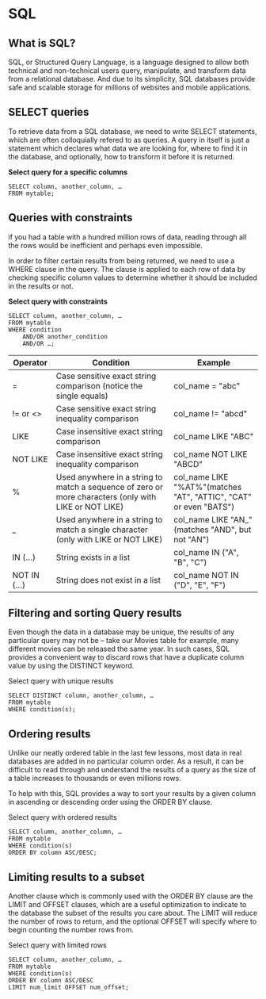 # SQL
## What is SQL?
SQL, or Structured Query Language, is a language designed to allow both technical and non-technical users query, manipulate, and transform data from a relational database. And due to its simplicity, SQL databases provide safe and scalable storage for millions of websites and mobile applications.

## SELECT queries
To retrieve data from a SQL database, we need to write SELECT statements, which are often colloquially refered to as queries. A query in itself is just a statement which declares what data we are looking for, where to find it in the database, and optionally, how to transform it before it is returned.

**Select query for a specific columns**
```
SELECT column, another_column, …
FROM mytable;
```

## Queries with constraints
if you had a table with a hundred million rows of data, reading through all the rows would be inefficient and perhaps even impossible.

In order to filter certain results from being returned, we need to use a WHERE clause in the query. The clause is applied to each row of data by checking specific column values to determine whether it should be included in the results or not.

**Select query with constraints**
```
SELECT column, another_column, …
FROM mytable
WHERE condition
    AND/OR another_condition
    AND/OR …;
```

|Operator	|Condition	|Example|
|--|--|--|
|=	|Case sensitive exact string comparison (notice the single equals)	|col_name = "abc"|
|!= or <>	|Case sensitive exact string inequality comparison	|col_name != "abcd"|
|LIKE	|Case insensitive exact string comparison	|col_name LIKE "ABC"|
|NOT LIKE	|Case insensitive exact string inequality comparison	|col_name NOT LIKE "ABCD"|
|%	|Used anywhere in a string to match a sequence of zero or more characters (only with LIKE or NOT LIKE)	|col_name LIKE "%AT%"(matches "AT", "ATTIC", "CAT" or even "BATS")|
|_	|Used anywhere in a string to match a single character (only with LIKE or NOT LIKE)	|col_name LIKE "AN_"(matches "AND", but not "AN")|
|IN (…)	|String exists in a list	|col_name IN ("A", "B", "C")|
|NOT IN (…)	|String does not exist in a list	|col_name NOT IN ("D", "E", "F")|

## Filtering and sorting Query results

Even though the data in a database may be unique, the results of any particular query may not be – take our Movies table for example, many different movies can be released the same year. In such cases, SQL provides a convenient way to discard rows that have a duplicate column value by using the DISTINCT keyword.

Select query with unique results
```
SELECT DISTINCT column, another_column, …
FROM mytable
WHERE condition(s);
```

## Ordering results

Unlike our neatly ordered table in the last few lessons, most data in real databases are added in no particular column order. As a result, it can be difficult to read through and understand the results of a query as the size of a table increases to thousands or even millions rows.

To help with this, SQL provides a way to sort your results by a given column in ascending or descending order using the ORDER BY clause.

Select query with ordered results
```
SELECT column, another_column, …
FROM mytable
WHERE condition(s)
ORDER BY column ASC/DESC;
```

## Limiting results to a subset
Another clause which is commonly used with the ORDER BY clause are the LIMIT and OFFSET clauses, which are a useful optimization to indicate to the database the subset of the results you care about.
The LIMIT will reduce the number of rows to return, and the optional OFFSET will specify where to begin counting the number rows from.

Select query with limited rows
```
SELECT column, another_column, …
FROM mytable
WHERE condition(s)
ORDER BY column ASC/DESC
LIMIT num_limit OFFSET num_offset;
```
